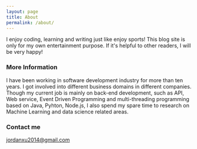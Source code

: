 ```yaml
---
layout: page
title: About
permalink: /about/
---
```


I enjoy coding, learning and writing just like enjoy sports!
This blog site is only for my own entertainment purpose. If it's helpful to other readers, I will be very happy!

### More Information

I have been working in software development industry for more than ten years. I got involved into different business domains in different companies. Though my current job is mainly on back-end development, such as API, Web service, Event Driven Programming and multi-threading programming based on Java, Pyhton, Node.js, I also spend my spare time to research on Machine Learning and data science related areas.

### Contact me

[jordanxu2014@gmail.com](mailto:jordanxu2014@gmail.com)